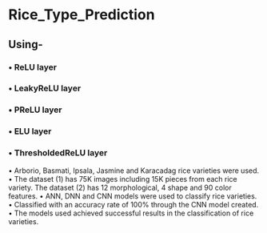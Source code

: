 # Rice_Type_Prediction

## Using- 
### •	ReLU layer
### •	LeakyReLU layer
### •	PReLU layer
### •	ELU layer
### •	ThresholdedReLU layer


• Arborio, Basmati, Ipsala, Jasmine and Karacadag rice varieties were used.
• The dataset (1) has 75K images including 15K pieces from each rice variety. The dataset (2) has 12 morphological, 4 shape and 90 color features.
• ANN, DNN and CNN models were used to classify rice varieties.
• Classified with an accuracy rate of 100% through the CNN model created.
• The models used achieved successful results in the classification of rice varieties.

